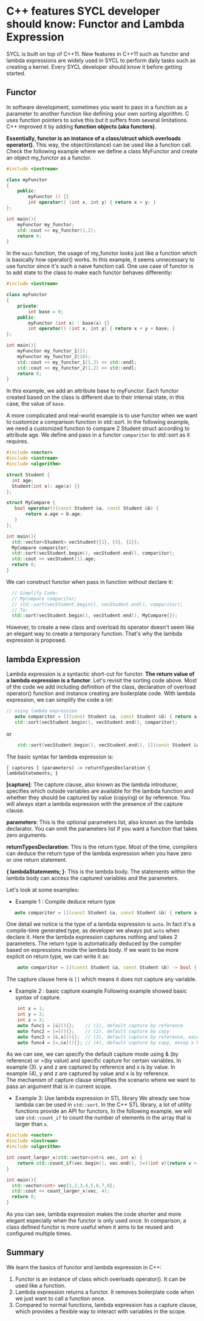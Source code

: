 # C++ features SYCL developer should know: Functor and Lambda Expression

SYCL is built on top of C++11. New features in C++11 such as functor and lambda expressions are widely used in
SYCL to perform daily tasks such as creating a kernel. Every SYCL developer should know it before getting started.

## Functor
In software development, sometimes you want to pass in a function as a parameter to another function like
defining your own sorting algorithm. C uses function pointers to solve this but it suffers from several limitations.
C++ improved it by adding **function objects (aka functors)**.

**Essentially, functor is an instance of a class/struct which overloads operator().**  This way, the object(instance)
can be used like a function call. Check the following example where we define a class MyFunctor and create an object my_functor
as a functor.

```C++
#include <iostream>

class myFunctor
{
    public:
        myFunctor () {}
        int operator() (int x, int y) { return x + y; }
};

int main(){
    myFunctor my_functor;
    std::cout << my_functor(1,2);
    return 0;
}
```
In the `main` function, the usage of my_functor looks just like a function which is basically how operator() works. In this example,
it seems unnecessary to use functor since it's such a naive function call. One use case of functor is to add state to
the class to make each functor behaves differently:

```C++
#include <iostream>

class myFunctor
{   
    private:
        int base = 0;
    public:
        myFunctor (int x) : base(x) {}
        int operator() (int x, int y) { return x + y + base; }
};

int main(){
    myFunctor my_functor_1(2);
    myFunctor my_functor_2(10);
    std::cout << my_functor_1(1,2) << std::endl;
    std::cout << my_functor_2(1,2) << std::endl;
    return 0;
}
```
In this example, we add an attribute base to myFunctor. Each functor created based on the class is different due to
their internal state, in this case, the value of `base`.

A more complicated and real-world example is to use functor when we want to customize a comparison function
in std::sort. In the following example, we need a customized function to compare 2 Student struct according to
attribute age. We define and pass in a functor `comparitor` to std::sort as it requires. 

```C++
#include <vector>
#include <iostream>
#include <algorithm>

struct Student {
  int age;
  Student(int x): age(x) {}
};

struct MyCompare { 
   bool operator()(const Student &a, const Student &b) {
       return a.age < b.age;
   }
};

int main(){
  std::vector<Student> vecStudent{{1}, {3}, {2}};
  MyCompare comparitor;
  std::sort(vecStudent.begin(), vecStudent.end(), comparitor);
  std::cout << vecStudent[1].age;
  return 0;
}
```
We can construct functor when pass in function without declare it:
```C++
  // Simplify Code:
  // MyCompare comparitor;
  // std::sort(vecStudent.begin(), vecStudent.end(), comparitor);
  // To:
  std::sort(vecStudent.begin(), vecStudent.end(), MyCompare{});
```

However, to create a new class and overload its operator doesn't seem like an elegant way to create a temporary  function. 
That's why the lambda expression is proposed.

## lambda Expression
Lambda expression is a syntactic short-cut for functor. **The return value of a lambda expression is a functor**.
Let's revisit the sorting code above. Most of the code we add including definition of the class, declaration of overload
operator() function and instance creating are boilerplate code. With lambda expression, we can simplify the code a lot:
```C++
// using lambda expression
   auto comparitor = [](const Student &a, const Student &b) { return a.x < b.y; };
   std::sort(vecStudent.begin(), vecStudent.end(), comparitor);
```
or 
```C++
    std::sort(vecStudent.begin(), vecStudent.end(), [](const Student &a, const Student &b) { return a.x < b.y; });
```

The basic syntax for lambda expression is:
```
[ captures ] (parameters) -> returnTypesDeclaration { lambdaStatements; }
```
**\[capture\]**: The capture clause, also known as the lambda introducer, specifies which outside variables are available
for the lambda function and whether they should be captured by value (copying) or by reference. You will always start a lambda expression with the presence of the capture clause. 

**parameters**: This is the optional parameters list, also known as the lambda declarator. You can omit the parameters
list if you want a function that takes zero arguments.

**returnTypesDeclaration**: This is the return type. Most of the time, compilers can deduce the return type of the lambda
expression when you have zero or one return statement. 

**{ lambdaStatements; }**: This is the lambda body. The statements within the lambda body can access the captured variables
and the parameters.

Let's look at some examples:

* Example 1 : Compile deduce return type
```C++
   auto comparitor = [](const Student &a, const Student &b) { return a.x < b.x; };
```
One detail we notice is the type of a lambda expression is `auto`. In fact it's a compile-time generated type, as developer we
always put `auto` when declare it. Here the lambda expression captures nothing and takes 2 parameters. The return type is
automatically deduced by the compiler based on expressions inside the lambda body. If we want to be more explicit on return type, 
we can write it as:
```C++
    auto comparitor = [](const Student &a, const Student &b) -> bool { return a.x < b.x; };
```

The capture clause here is `[]` which means it does not capture any variable.

* Example 2 : basic capture example 
Following example showed basic syntax of capture. 
```C++
    int x = 1;
    int y = 2;
    int z = 3;
    auto func1 = [&](){};    // (1), default capture by reference
    auto func2 = [=](){};    // (2), default capture by copy
    auto func3 = [&,x](){};  // (3), default capture by reference, except x by copy
    auto func4 = [=,&x](){}; // (4), default capture by copy, excep x by reference
```
As we can see, we can specify the default capture mode using & (by reference) or =(by value) and specific capture for certain
variables. In example (3). y and z are captured by reference and x is by value. In example (4), y and z are captured by value and x
is by reference.  
The mechanism of capture clause simplifies the scenario where we want to pass an argument that is in current scope.

* Example 3: Use lambda expression in STL library
We already see how lambda can be used in `std::sort`. In the C++ STL library, a lot of utility functions provide an API for functors, In
the following example, we will use `std::count_if` to count the number of elements in the array that is larger than `x`.
```C++
#include <vector>
#include <iostream>
#include <algorithm>

int count_larger_x(std::vector<int>& vec, int x) {
    return std::count_if(vec.begin(), vec.end(), [=](int v){return v > x;});
}

int main(){
  std::vector<int> vec{1,2,3,4,5,6,7,8};
  std::cout << count_larger_x(vec, 4);
  return 0;
}
```
As you can see, lambda expression makes the code shorter and more elegant especially when the functor is only used once.
In comparison, a class defined functor is more useful when it aims to be reused and configured multiple times.

## Summary
We learn the basics of functor and lambda expression in C++:  
1. Functor is an instance of class which overloads operator(). It can be used like a function.   
2. Lambda expression returns a functor. It removes boilerplate code when we just want to call a function once.   
3. Compared to normal functions, lambda expression has a capture clause, which provides a flexible way to interact
with variables in the scope.  
